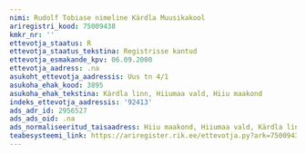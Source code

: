 ```yaml
---
nimi: Rudolf Tobiase nimeline Kärdla Muusikakool
ariregistri_kood: 75009438
kmkr_nr: ''
ettevotja_staatus: R
ettevotja_staatus_tekstina: Registrisse kantud
ettevotja_esmakande_kpv: 06.09.2000
ettevotja_aadress: .na
asukoht_ettevotja_aadressis: Uus tn 4/1
asukoha_ehak_kood: 3895
asukoha_ehak_tekstina: Kärdla linn, Hiiumaa vald, Hiiu maakond
indeks_ettevotja_aadressis: '92413'
ads_adr_id: 2956527
ads_ads_oid: .na
ads_normaliseeritud_taisaadress: Hiiu maakond, Hiiumaa vald, Kärdla linn, Uus tn 4/1
teabesysteemi_link: https://ariregister.rik.ee/ettevotja.py?ark=75009438&ref=rekvisiidid
---
```

